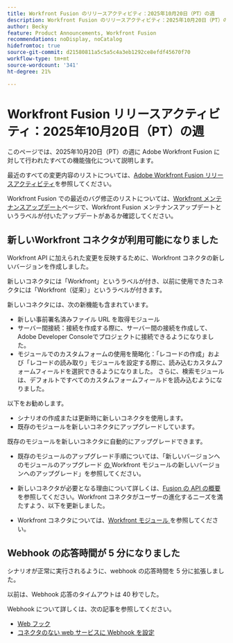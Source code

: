 ```yaml
---
title: Workfront Fusion のリリースアクティビティ：2025年10月20日（PT）の週
description: Workfront Fusion のリリースアクティビティ：2025年10月20日（PT）の週
author: Becky
feature: Product Announcements, Workfront Fusion
recommendations: noDisplay, noCatalog
hidefromtoc: true
source-git-commit: d21580811a5c5a5c4a3eb1292ce8efdf45670f70
workflow-type: tm+mt
source-wordcount: '341'
ht-degree: 21%

---
```


# Workfront Fusion リリースアクティビティ：2025年10月20日（PT）の週

このページでは、2025年10月20日（PT）の週に Adobe Workfront Fusion に対して行われたすべての機能強化について説明します。

最近のすべての変更内容のリストについては、[Adobe Workfront Fusion リリースアクティビティ](/help/workfront-fusion/fusion-product-releases/fusion-release-activity.md)を参照してください。

Workfront Fusion での最近のバグ修正のリストについては、[Workfront メンテナンスアップデート](https://experienceleague.adobe.com/en/docs/workfront-known-issues/releases/current-updates)ページで、Workfront Fusion メンテナンスアップデートというラベルが付いたアップデートがあるか確認してください。


## 新しいWorkfront コネクタが利用可能になりました

Workfront API に加えられた変更を反映するために、Workfront コネクタの新しいバージョンを作成しました。

新しいコネクタには「Workfront」というラベルが付き、以前に使用できたコネクタには「Workfront（従来）」というラベルが付きます。

新しいコネクタには、次の新機能も含まれています。

* 新しい事前署名済みファイル URL を取得モジュール
* サーバー間接続：接続を作成する際に、サーバー間の接続を作成して、Adobe Developer Consoleでプロジェクトに接続できるようになりました。
* モジュールでのカスタムフォームの使用を簡略化：「レコードの作成」および「レコードの読み取り」モジュールを設定する際に、読み込むカスタムフォームフィールドを選択できるようになりました。 さらに、検索モジュールは、デフォルトですべてのカスタムフォームフィールドを読み込むようになりました。

以下をお勧めします。

* シナリオの作成または更新時に新しいコネクタを使用します。
* 既存のモジュールを新しいコネクタにアップグレードしています。

既存のモジュールを新しいコネクタに自動的にアップグレードできます。

* 既存のモジュールのアップグレード手順については、「新しいバージョンへのモジュールのアップグレード [ の ](/help/workfront-fusion/manage-scenarios/update-module-to-new-version.md)Workfront モジュールの新しいバージョンへのアップグレード」を参照してください。

* 新しいコネクタが必要となる理由について詳しくは、[Fusion の API の概要 ](/help/workfront-fusion/get-started-with-fusion/understand-fusion/api-overview.md) を参照してください。Workfront コネクタがユーザーの進化するニーズを満たすよう、以下を更新しました。

* Workfront コネクタについては、[Workfront モジュール ](/help/workfront-fusion/references/apps-and-modules/adobe-connectors/workfront-modules.md) を参照してください。




## Webhook の応答時間が 5 分になりました

シナリオが正常に実行されるように、webhook の応答時間を 5 分に拡張しました。

以前は、Webhook 応答のタイムアウトは 40 秒でした。

Webhook について詳しくは、次の記事を参照してください。

* [Web フック](/help/workfront-fusion/references/apps-and-modules/universal-connectors/webhooks-updated.md)
* [コネクタのない web サービスに Webhook を設定](/help/workfront-fusion/create-scenarios/add-modules/receive-a-webhook-from-a-web-service.md)



